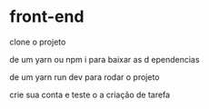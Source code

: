 # front-end

clone o projeto

de um yarn ou npm i para baixar as d ependencias

de um yarn run dev  para rodar o projeto 

crie sua conta e   teste o a criação de tarefa
